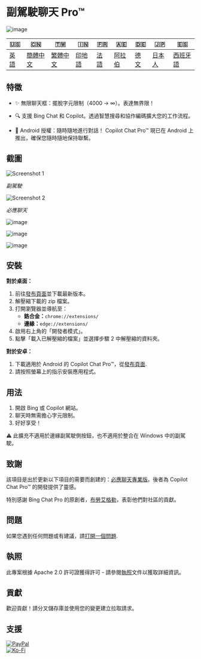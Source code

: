 # 副駕駛聊天 Pro™

![image](https://user-images.githubusercontent.com/69091361/297645227-67e62dd6-9322-4622-aa35-f7624fdf8698.png)

| 🇺🇸            | 🇨🇳                    | 🇹🇼                    | 🇮🇳                | 🇫🇷               | 🇦🇪                | 🇩🇪               | 🇯🇵                | 🇪🇸                 |
| --------------- | ----------------------- | ----------------------- | ------------------- | ------------------ | ------------------- | ------------------ | ------------------- | -------------------- |
| [英語](README.md) | [簡體中文](README.zh-CN.md) | [繁體中文](README.zh-TW.md) | [印地語](README.hi.md) | [法語](README.fr.md) | [阿拉伯](README.ar.md) | [德文](README.de.md) | [日本人](README.ja.md) | [西班牙語](README.es.md) |

## 特徵

-   ✨ 無限聊天框：擺脫字元限制（4000 -> ∞）。表達無界限！

-   🔍 支援 Bing Chat 和 Copilot。透過智慧搜尋和協作編碼擴大您的工作流程。

-   📱 Android 授權：隨時隨地進行對話！ Copilot Chat Pro™ 現已在 Android 上推出，確保您隨時隨地保持聯繫。

## 截圖

![Screenshot 1](https://user-images.githubusercontent.com/69091361/297644441-b17ea2d1-94c4-4543-92fd-d094bb8187c6.png)

_副駕駛_

![Screenshot 2](https://user-images.githubusercontent.com/69091361/297644588-1b3c7295-c6b2-46f9-9999-a99c95aad580.png)

_必應聊天_

![image](https://github.com/qzxtu/Copilot-Chat-Pro/assets/69091361/765cde2d-514f-449f-b88b-5cbef013560a)

![image](https://github.com/qzxtu/Copilot-Chat-Pro/assets/69091361/fd7288a6-d153-4c45-ba7a-32662374b4a3)

![image](https://github.com/qzxtu/Copilot-Chat-Pro/assets/69091361/56b8c6a1-19c4-440b-9467-64b6c45013bf)

## 安裝

**對於桌面：**

1.  前往[發布頁面](https://github.com/qzxtu/Copilot-Chat-Pro/releases)並下載最新版本。
2.  解壓縮下載的 zip 檔案。
3.  打開瀏覽器並導航至：
    -   **鉻合金：**`chrome://extensions/`
    -   **邊緣：**`edge://extensions/`
4.  啟用右上角的「開發者模式」。
5.  點擊「載入已解壓縮的檔案」並選擇步驟 2 中解壓縮的資料夾。

**對於安卓：**

1.  下載適用於 Android 的 Copilot Chat Pro™，從[發布頁面](https://github.com/qzxtu/Copilot-Chat-Pro/releases).
2.  請按照螢幕上的指示安裝應用程式。

## 用法

1.  開啟 Bing 或 Copilot 網站。
2.  聊天時無需擔心字元限制。
3.  好好享受！

⚠️ 此擴充不適用於邊緣副駕駛側按鈕，也不適用於整合在 Windows 中的副駕駛。

## 致謝

該項目是出於更新以下項目的需要而創建的：[必應聊天專業版](https://github.com/blueagler/Bing-Chat-Pro)。後者為 Copilot Chat Pro™ 的開發提供了靈感。

特別感謝 Bing Chat Pro 的原創者，[布勞艾格勒](https://github.com/blueagler)，表彰他們對社區的貢獻。

## 問題

如果您遇到任何問題或有建議，請[打開一個問題](https://github.com/qzxtu/copilot-chat-pro/issues).

## 執照

此專案根據 Apache 2.0 許可證獲得許可 - 請參閱[執照](LICENSE)文件以獲取詳細資訊。

## 貢獻

歡迎貢獻！請分叉儲存庫並使用您的變更建立拉取請求。

## 支援

[![PayPal](https://img.shields.io/badge/PayPal-00457C?style=for-the-badge&logo=paypal&logoColor=white)](https://paypal.me/nova355killer)  
[![Ko-Fi](https://img.shields.io/badge/kofi-00457C?style=for-the-badge&logo=ko-fi&logoColor=white)](https://ko-fi.com/nova355)

